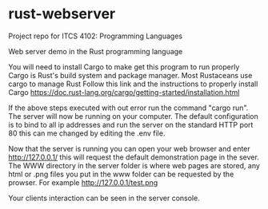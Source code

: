 # rust-webserver

Project repo for ITCS 4102: Programming Languages

Web server demo in the Rust programming language

You will need to install Cargo to make get this program to run properly
Cargo is Rust's build system and package manager. Most Rustaceans use cargo to manage Rust
Follow this link and the instructions to properly install Cargo https://doc.rust-lang.org/cargo/getting-started/installation.html


If the above steps executed with out error run the command "cargo run".
The server will now be running on your computer. 
The default configuration is to bind to all ip addresses and run the server on the standard HTTP port 80 this can me changed by editing the .env file.

Now that the server is running you can open your web browser and enter http://127.0.0.1/ this will request the default demonstration page in the sever.
The WWW directory in the server folder is where web pages are stored, any html or .png files you put in the www folder can be requested by the prowser. 
For example http://127.0.0.1/test.png

Your clients interaction can be seen in the server console.
